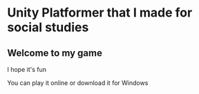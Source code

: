 Unity Platformer that I made for social studies
===============================================

## Welcome to my game
I hope it's fun

You can play it online or download it for Windows
